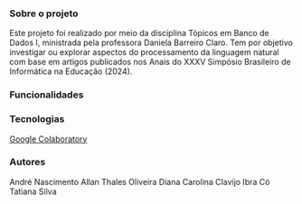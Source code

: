 ### Sobre o projeto
Este projeto foi realizado por meio da disciplina Tópicos em Banco de Dados I, ministrada pela professora Daniela Barreiro Claro. Tem por objetivo investigar ou explorar aspectos do processamento da linguagem natural com base em artigos publicados nos Anais do XXXV Simpósio Brasileiro de Informática na Educação (2024).

### Funcionalidades

### Tecnologias
[Google Colaboratory](https://colab.research.google.com/github/<nome_de_usuário>/<nome_do_repositório>/blob/<branch>/<caminho_para_o_notebook>.ipynb)

### Autores
André Nascimento
Allan Thales Oliveira
Diana Carolina Clavijo
Ibra Có
Tatiana Silva
